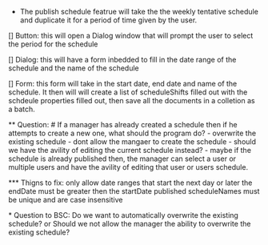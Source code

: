 - The publish schedule featrue will take the the weekly tentative schedule and duplicate it for a period of time given by the user.

[] Button: this will open a Dialog window that will prompt the user to select the period for the schedule

[] Dialog: this will have a form inbedded to fill in the date range of the schedule and the name of the schedule

[] Form: this form will take in the start date, end date and name of the schedule. It then will will create a list of scheduleShifts filled out with the schdeule properties filled out, then save all the documents in a colletion as a batch.

\*\* Question: # If a manager has already created a schedule then if he attempts to create a new one, what should the program do? - overwrite the existing schedule - dont allow the mangaer to create the schedule - should we have the avility of editing the current schedule instead? - maybe if the schedule is already published then, the manager can select a user or multiple users and have the avility of editing that user or users schedule.

\*\*\* Thigns to fix:
only allow date ranges that start the next day or later
the endDate must be greater then the startDate
published scheduleNames must be unique and are case insensitive

\* Question to BSC: Do we want to automatically overwrite the existing schedule? or Should we not allow the manager the ability to overwrite the existing schedule?
